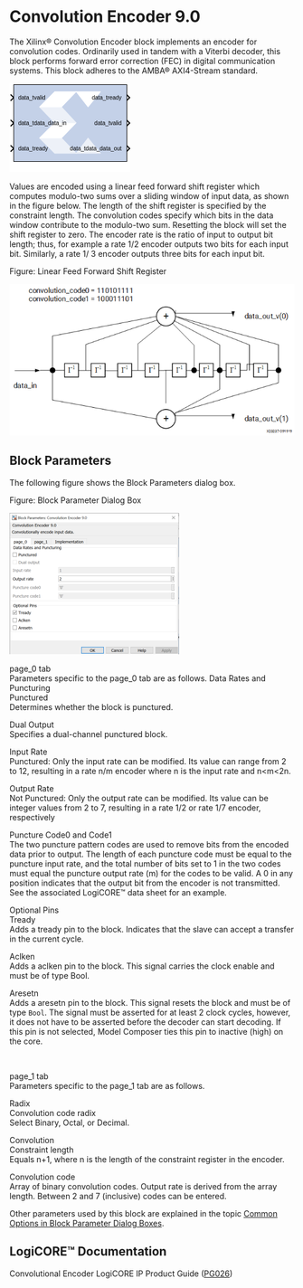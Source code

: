 # Convolution Encoder 9.0

The Xilinx® Convolution Encoder block implements an encoder for
convolution codes. Ordinarily used in tandem with a Viterbi decoder,
this block performs forward error correction (FEC) in digital
communication systems. This block adheres to the AMBA® AXI4-Stream
standard.

![](./Images/block.png)

Values are encoded using a linear feed forward shift register which
computes modulo-two sums over a sliding window of input data, as shown
in the figure below. The length of the shift register is specified by
the constraint length. The convolution codes specify which bits in the
data window contribute to the modulo-two sum. Resetting the block will
set the shift register to zero. The encoder rate is the ratio of input
to output bit length; thus, for example a rate 1/2 encoder outputs two
bits for each input bit. Similarly, a rate 1/ 3 encoder outputs three
bits for each input bit.

Figure: Linear Feed Forward Shift Register

  
![](./Images/yvc1538085387182.png)  

## Block Parameters

The following figure shows the Block Parameters dialog box.

Figure: Block Parameter Dialog Box

![](./Images/raw1647549094196.png)

page_0 tab  
Parameters specific to the page_0 tab are as follows.
Data Rates and Puncturing  
Punctured  
Determines whether the block is punctured.

Dual Output  
Specifies a dual-channel punctured block.

Input Rate  
Punctured: Only the input rate can be modified. Its value can range from
2 to 12, resulting in a rate n/m encoder where n is the input rate and
n\<m\<2n.

Output Rate  
Not Punctured: Only the output rate can be modified. Its value can be
integer values from 2 to 7, resulting in a rate 1/2 or rate 1/7 encoder,
respectively

Puncture Code0 and Code1  
The two puncture pattern codes are used to remove bits from the encoded
data prior to output. The length of each puncture code must be equal to
the puncture input rate, and the total number of bits set to 1 in the
two codes must equal the puncture output rate (m) for the codes to be
valid. A 0 in any position indicates that the output bit from the
encoder is not transmitted. See the associated LogiCORE™ data sheet for
an example.

Optional Pins  
Tready  
Adds a tready pin to the block. Indicates that the slave can accept a
transfer in the current cycle.

Aclken  
Adds a aclken pin to the block. This signal carries the clock enable and
must be of type Bool.

Aresetn  
Adds a aresetn pin to the block. This signal resets the block and must
be of type `Bool`. The signal must be asserted for at least 2 clock
cycles, however, it does not have to be asserted before the decoder can
start decoding. If this pin is not selected, Model Composer ties this
pin to inactive (high) on the core.

&nbsp;

page_1 tab  
Parameters specific to the page_1 tab are as follows.

Radix  
Convolution code radix  
Select Binary, Octal, or Decimal.

Convolution  
Constraint length  
Equals n+1, where n is the length of the constraint register in the
encoder.

Convolution code  
Array of binary convolution codes. Output rate is derived from the array
length. Between 2 and 7 (inclusive) codes can be entered.

Other parameters used by this block are explained in the topic [Common
Options in Block Parameter Dialog
Boxes](common-options-in-block-parameter-dialog-boxes-aa1032308.html).

## LogiCORE™ Documentation

Convolutional Encoder LogiCORE IP Product Guide
([PG026](https://www.xilinx.com/cgi-bin/docs/ipdoc?c=convolution;v=latest;d=pg026_convolution.pdf))

